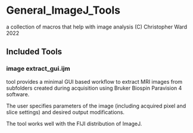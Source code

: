 # General_ImageJ_Tools
a collection of macros that help with image analysis
(C) Christopher Ward 2022

## Included Tools

### image extract_gui.ijm

tool provides a minimal GUI based workflow to extract MRI images
from subfolders created during acquisition using Bruker Biospin
Paravision 4 software.

The user specifies parameters of the image (including acquired
pixel and slice settings) and desired output modifications.

The tool works well with the FIJI distribution of ImageJ.
